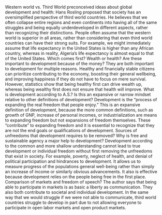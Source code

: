 Western world vs. Third World preconceived ideas about global development and health:
Hans Rosling proposed that society has an oversimplified perspective of third world countries. He believes that we often collapse entire regions and even continents into having all of the same struggles and being equally underdeveloped in different aspects, rather than recognizing their distinctions. People often assume that the western world is superior in all areas, rather than considering that even third world countries can have their strong suits. For example, we might immediately assume that life expectancy in the United States is higher than any African country, whereas in reality, Algeria’s life expectancy is almost equal to that of the United States.
Which comes first? Wealth or health? Are these important to development because of the money?
They are both important to development for multiple reasons. Healthy and financially stable citizens can prioritize contributing to the economy, boosting their general wellbeing, and improving happiness if they do not have to focus on mere survival. However, statistics show that being healthy first can drive wealth up, whereas being wealthy first does not ensure that health will improve.
What is development according to A.S.? Is this an expansive or narrow mindset relative to other definitions of development?
Development is the “process of expanding the real freedom that people enjoy.”
This is an expansive definition of development, because the more common definitions, such as growth of GNP, increase of personal incomes, or industrialization are means to expanding freedom but not expansions of freedom themselves. These “contribute” to expanding freedom and it is essential to recognize that they are not the end goals or qualifications of development.
Sources of unfreedoms that development requires to be removed? Why is free and sustainable agency a major help to development?
Development according to the common and more shallow understanding cannot lead to true development or individual freedom without first removing the unfreedoms that exist in society. For example, poverty, neglect of health, and denial of political participation and hindrances to development.
It allows us to measure progress of the populations general well-being rather than simply an increase of income or similarly obvious advancements. It also is effective because development relies on the people being free in the first place.
Comparison of markets and freedom of speech?
The author says that being able to participate in markets is as basic a liberty as communication. They also both contribute to societal and individual development. In the same way that we would struggle if we were not able to communicate, third world countries struggle to develop in part due to not allowing everyone to participate in open labor markets and open product markets.
